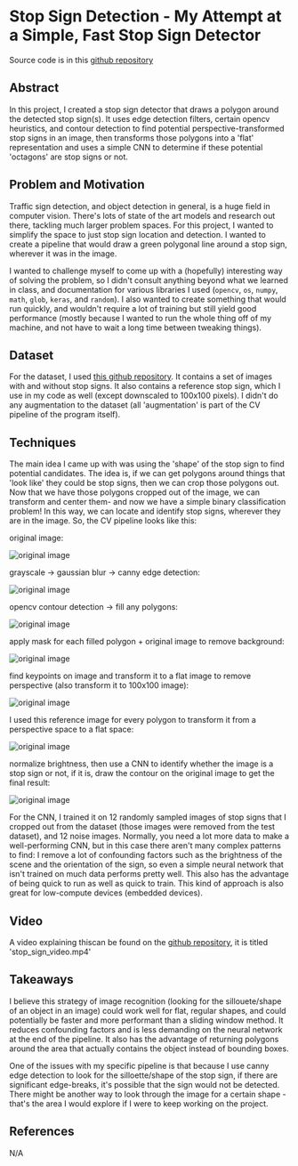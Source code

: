 # Stop Sign Detection - My Attempt at a Simple, Fast Stop Sign Detector
Source code is in this [github repository](https://github.com/AmethystGear/stop-sign-project)
## Abstract
In this project, I created a stop sign detector that draws a polygon around the detected stop sign(s). It uses edge detection filters, certain opencv heuristics, and contour detection to find potential perspective-transformed stop signs in an image, then transforms those polygons into a 'flat' representation and uses a simple CNN to determine if these potential 'octagons' are stop signs or not.

## Problem and Motivation
Traffic sign detection, and object detection in general, is a huge field in computer vision. There's lots of state of the art models and research out there, tackling much larger problem spaces. For this project, I wanted to simplify the space to just stop sign location and detection. I wanted to create a pipeline that would draw a green polygonal line around a stop sign, wherever it was in the image. 

I wanted to challenge myself to come up with a (hopefully) interesting way of solving the problem, so I didn't consult anything beyond what we learned in class, and documentation for various libraries I used (`opencv`, `os`, `numpy`, `math`, `glob`, `keras`, and `random`). I also wanted to create something that would run quickly, and wouldn't require a lot of training but still yield good performance (mostly because I wanted to run the whole thing off of my machine, and not have to wait a long time between tweaking things). 

## Dataset
For the dataset, I used [this github repository](https://github.com/mbasilyan/Stop-Sign-Detection). It contains a set of images with and without stop signs. It also contains a reference stop sign, which I use in my code as well (except downscaled to 100x100 pixels). I didn't do any augmentation to the dataset (all 'augmentation' is part of the CV pipeline of the program itself). 

## Techniques
The main idea I came up with was using the 'shape' of the stop sign to find potential candidates. The idea is, if we can get polygons around things that 'look like' they could be stop signs, then we can crop those polygons out. Now that we have those polygons cropped out of the image, we can transform and center them- and now we have a simple binary classification problem! In this way, we can locate and identify stop signs, wherever they are in the image. So, the CV pipeline looks like this:

original image:

![original image](images/maple_hall_stop_sign.png)

grayscale -> gaussian blur -> canny edge detection:

![original image](images/maple_hall_stop_sign_canny.png)

opencv contour detection -> fill any polygons:

![original image](images/maple_hall_stop_sign_cont.png)

apply mask for each filled polygon + original image to remove background:

![original image](images/maple_hall_stop_sign_bg_removed_106.png)

find keypoints on image and transform it to a flat image to remove perspective (also transform it to 100x100 image):

![original image](images/maple_hall_stop_sign_warped_107.png)

I used this reference image for every polygon to transform it from a perspective space to a flat space:

![original image](images/stop_sign_ref.png)

normalize brightness, then use a CNN to identify whether the image is a stop sign or not, if it is, draw the contour on the original image to get the final result:

![original image](images/maple_hall_stop_sign_out.png)


For the CNN, I trained it on 12 randomly sampled images of stop signs that I cropped out from the dataset (those images were removed from the test dataset), and 12 noise images. Normally, you need a lot more data to make a well-performing CNN, but in this case there aren't many complex patterns to find: I remove a lot of confounding factors such as the brightness of the scene and the orientation of the sign, so even a simple neural network that isn't trained on much data performs pretty well. This also has the advantage of being quick to run as well as quick to train. This kind of approach is also great for low-compute devices (embedded devices).
## Video
A video explaining thiscan be found on the [github repository](https://github.com/AmethystGear/stop-sign-project), it is titled 'stop_sign_video.mp4'

## Takeaways
I believe this strategy of image recognition (looking for the sillouete/shape of an object in an image) could work well for flat, regular shapes, and could potentially be faster and more performant than a sliding window method. It reduces confounding factors and is less demanding on the neural network at the end of the pipeline. It also has the advantage of returning polygons around the area that actually contains the object instead of bounding boxes. 

One of the issues with my specific pipeline is that because I use canny edge detection to look for the silloette/shape of the stop sign, if there are significant edge-breaks, it's possible that the sign would not be detected. There might be another way to look through the image for a certain shape - that's the area I would explore if I were to keep working on the project.
## References
N/A
